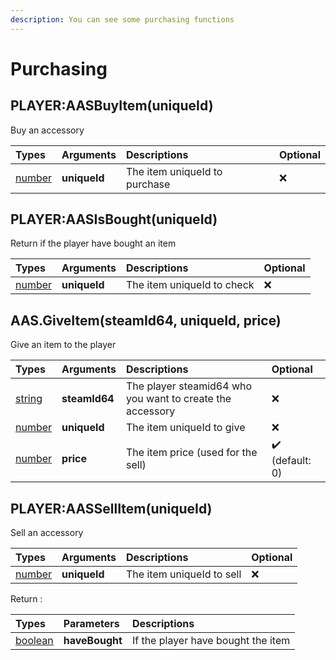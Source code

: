 ```yaml
---
description: You can see some purchasing functions
---
```


# Purchasing

## PLAYER:AASBuyItem\(uniqueId\)

Buy an accessory

| Types | Arguments | Descriptions | Optional |
| :--- | :--- | :--- | :--- |
| [number](https://www.lua.org/pil/2.3.html) | **uniqueId** | The item uniqueId to purchase | ❌ |

## PLAYER:AASIsBought\(uniqueId\)

Return if the player have bought an item

| Types | Arguments | Descriptions | Optional |
| :--- | :--- | :--- | :--- |
| [number](https://www.lua.org/pil/2.3.html) | **uniqueId** | The item uniqueId to check | ❌ |

## AAS.GiveItem(steamId64, uniqueId, price)

Give an item to the player

| Types | Arguments | Descriptions | Optional |
| :--- | :--- | :--- | :--- |
| [string](https://www.lua.org/pil/2.4.html) | **steamId64** | The player steamid64 who you want to create the accessory | ❌ |
| [number](https://www.lua.org/pil/2.3.html) | **uniqueId** | The item uniqueId to give | ❌ |
| [number](https://www.lua.org/pil/2.3.html) | **price** |  The item price (used for the sell) | ✔️ (default: 0) |

## PLAYER:AASSellItem\(uniqueId\)

Sell an accessory

| Types | Arguments | Descriptions | Optional |
| :--- | :--- | :--- | :--- |
| [number](https://www.lua.org/pil/2.3.html) | **uniqueId** | The item uniqueId to sell | ❌ |


Return :

| Types | Parameters | Descriptions |
| :--- | :--- | :--- |
| [boolean](https://www.lua.org/pil/2.2.html) | **haveBought** | If the player have bought the item |

